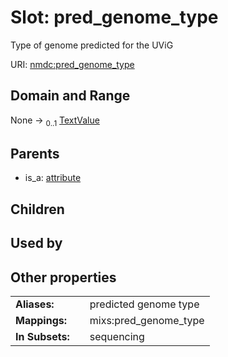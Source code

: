 
# Slot: pred_genome_type


Type of genome predicted for the UViG

URI: [nmdc:pred_genome_type](https://microbiomedata/meta/pred_genome_type)


## Domain and Range

None &#8594;  <sub>0..1</sub> [TextValue](TextValue.md)

## Parents

 *  is_a: [attribute](attribute.md)

## Children


## Used by


## Other properties

|  |  |  |
| --- | --- | --- |
| **Aliases:** | | predicted genome type |
| **Mappings:** | | mixs:pred_genome_type |
| **In Subsets:** | | sequencing |


